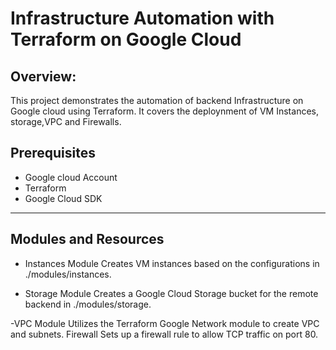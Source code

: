 # Infrastructure Automation with Terraform on Google Cloud 

## Overview:
This project demonstrates the automation of backend Infrastructure on Google cloud using Terraform.
It covers the deploynment of VM Instances, storage,VPC and Firewalls.

## Prerequisites
- Google cloud Account
- Terraform 
- Google Cloud SDK 

---
## Modules and Resources
- Instances Module
Creates VM instances based on the configurations in ./modules/instances.

- Storage Module
Creates a Google Cloud Storage bucket for the remote backend in ./modules/storage.

-VPC Module
Utilizes the Terraform Google Network module to create VPC and subnets.
Firewall
Sets up a firewall rule to allow TCP traffic on port 80.
